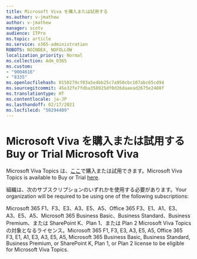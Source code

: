 ```yaml
---
title: Microsoft Viva を購入または試用する
ms.author: v-jmathew
author: v-jmathew
manager: scotv
audience: ITPro
ms.topic: article
ms.service: o365-administration
ROBOTS: NOINDEX, NOFOLLOW
localization_priority: Normal
ms.collection: Adm_O365
ms.custom:
- "9004616"
- "8335"
ms.openlocfilehash: 0150279cf03a5e4bb25c7a950cbc107abc65cd94
ms.sourcegitcommit: 45e32fe7fdba358925df0d26daaead2675e2408f
ms.translationtype: HT
ms.contentlocale: ja-JP
ms.lasthandoff: 02/17/2021
ms.locfileid: "50294489"
---
```

# <a name="buy-or-trial-microsoft-viva"></a><span data-ttu-id="d6753-102">Microsoft Viva を購入または試用する</span><span class="sxs-lookup"><span data-stu-id="d6753-102">Buy or Trial Microsoft Viva</span></span>

<span data-ttu-id="d6753-103">Microsoft Viva Topics は、[ここ](https://aka.ms/BuyVivaTopics)で購入または試用できます。</span><span class="sxs-lookup"><span data-stu-id="d6753-103">Microsoft Viva Topics is available to Buy or Trial [here](https://aka.ms/BuyVivaTopics).</span></span>

<span data-ttu-id="d6753-104">組織は、次のサブスクリプションのいずれかを使用する必要があります。</span><span class="sxs-lookup"><span data-stu-id="d6753-104">Your organization will be required to be using one of the following subscriptions:</span></span>

<span data-ttu-id="d6753-105">Microsoft 365 F1、F3、E3、A3、E5、A5、Office 365 F3、E1、A1、E3、A3、E5、A5、Microsoft 365 Business Basic、Business Standard、Business Premium、または SharePoint K、Plan 1、または Plan 2 Microsoft Viva Topics の対象となるライセンス。</span><span class="sxs-lookup"><span data-stu-id="d6753-105">Microsoft 365 F1, F3, E3, A3, E5, A5, Office 365 F3, E1, A1, E3, A3, E5, A5, Microsoft 365 Business Basic, Business Standard, Business Premium, or SharePoint K, Plan 1, or Plan 2 license to be eligible for Microsoft Viva Topics.</span></span>
